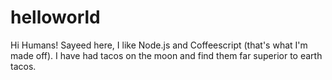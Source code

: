 # helloworld
Hi Humans!
Sayeed here, I like Node.js and Coffeescript (that's what I'm made off).
I have had tacos on the moon and find them far superior to earth tacos.
